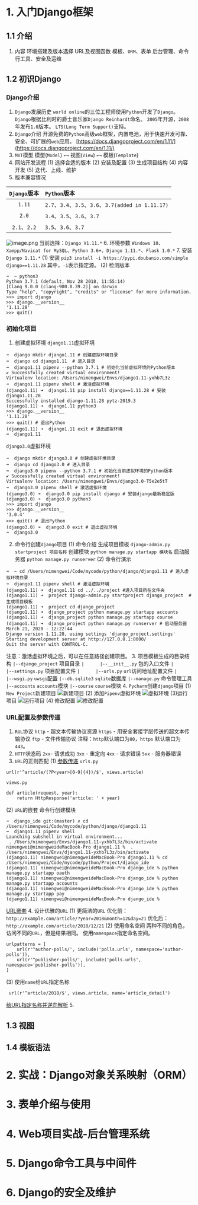 # 1. 入门Django框架
## 1.1 介绍
1. 内容
环境搭建及版本选择
URL及视图函数
模板、`ORM`、表单
后台管理、命令行工具、安全及运维
## 1.2 初识Django
### Django介绍
1. `Django`发展历史
`world online`的三位工程师使用`Python`开发了`Django`。
`Django`根据比利时的爵士音乐家`Django Reinhardt`命名。
`2005`年开源，`2008`年发布`1.0`版本。
`LTS(Long Term Support)`支持。
2. `Django`介绍
开源免费的`Python`高级`web`框架，内置电池，用于快速开发可靠、安全、可扩展的`web`应用。
[https://docs.djangoproject.com/en/1.11/](https://docs.djangoproject.com/en/1.11/)
3. `MVT`模型
模型(`Model`) `←→` 视图(`View`) `←→` 模板(`Template`)
4. 网站开发流程
(1) 选择合适的版本
(2) 安装及配置
(3) 生成项目结构
(4) 内容开发
(5) 迭代、上线、维护
5. 版本兼容情况

|`Django`版本 | `Python`版本 |
|:--:|:--|
| `1.11` | `2.7`、`3.4`、`3.5`、`3.6`、`3.7(added in 1.11.17)` |
| `2.0` | `3.4`、`3.5`、`3.6`、`3.7` |
| `2.1`、`2.2` | `3.5`、`3.6`、`3.7` |
![image.png](https://upload-images.jianshu.io/upload_images/4989175-19c49dcdc44bc371.png?imageMogr2/auto-orient/strip%7CimageView2/2/w/1240)
当前选择：`Django V1.11.*`
6. 环境参数
`Windows 10`、`Xampp/Navicat for MySQL`、`Python 3.6+`、`Django 1.11.*`、`Flask 1.0.*`
7. 安装`Django 1.11.*`
(1) 安装
`pip3 install -i https://pypi.doubanio.com/simple django==1.11.28`
其中，`-i`表示指定源。
(2) 检测版本
```
➜  ~ python3
Python 3.7.1 (default, Nov 28 2018, 11:55:14) 
[Clang 9.0.0 (clang-900.0.39.2)] on darwin
Type "help", "copyright", "credits" or "license" for more information.
>>> import django
>>> django.__version__
'1.11.28'
>>> quit()
```
### 初始化项目
1. 创建虚拟环境
`django1.11`虚拟环境
```
➜  django mkdir django1.11 # 创建虚拟环境目录
➜  django cd django1.11  # 进入目录
➜  django1.11 pipenv --python 3.7.1 # 初始化当前虚拟环境的Python版本
✔ Successfully created virtual environment!
Virtualenv location: /Users/nimengwei/Envs/django1.11-yxhb7L3z
➜  django1.11 pipenv shell # 激活虚拟环境
(django1.11) ➜  django1.11 pip install django==1.11.28 # 安装django1.11.28
Successfully installed django-1.11.28 pytz-2019.3
(django1.11) ➜  django1.11 python3 
>>> django.__version__
'1.11.28'
>>> quit() # 退出Python
(django1.11) ➜  django1.11 exit # 退出虚拟环境
➜  django1.11 
```
`django3.0`虚拟环境
```
➜  django mkdir django3.0 # 创建虚拟环境目录
➜  django cd django3.0 # 进入目录
➜  django3.0 pipenv --python 3.7.1 # 初始化当前虚拟环境的Python版本
✔ Successfully created virtual environment! 
Virtualenv location: /Users/nimengwei/Envs/django3.0-T5e2e5tT
➜  django3.0 pipenv shell # 激活虚拟环境
(django3.0) ➜  django3.0 pip install django # 安装django最新稳定版
(django3.0) ➜  django3.0 python3
>>> import django
>>> django.__version__
'3.0.4'
>>> quit() # 退出Python
(django3.0) ➜  django3.0 exit # 退出虚拟环境
➜  django3.0 
```
2. 命令行创建`django`项目
(1) 命令介绍
生成项目模板 `django-admin.py startproject 项目名称`
创建模块 `python manage.py startapp 模块名`
启动服务器 `python manage.py runserver`
(2) 命令行演示
```
➜  ~ cd /Users/nimengwei/Code/mycode/python/django/django1.11 # 进入虚拟环境目录
➜  django1.11 pipenv shell # 激活虚拟环境
(django1.11) ➜  django1.11 cd ../../project #进入项目所在文件夹
(django1.11) ➜  project django-admin.py startproject django_project  # 生成项目模板
(django1.11) ➜  project cd django_project
(django1.11) ➜  django_project python manage.py startapp accounts
(django1.11) ➜  django_project python manage.py startapp course
(django1.11) ➜  django_project python manage.py runserver # 启动服务器
March 21, 2020 - 12:22:44
Django version 1.11.28, using settings 'django_project.settings'
Starting development server at http://127.0.0.1:8000/
Quit the server with CONTROL-C.
```
注意：激活虚拟环境之后，可以在任意路径创建项目。
3. 项目模板生成的目录结构
`|--django_project`  项目目录
`|      |--__init__.py`  包的入口文件
`|      |--settings.py`  项目配置文件
`|      |--urls.py`        `url`访问地址配置文件
`|      |--wsgi.py`      `uwsgi`配置
`|--db.sqlite3`          `sqlite`数据库
`|--manage.py`        命令管理工具
`|--accounts`            `accounts`模块
`|--course`                `course`模块
4. `Pycharm`创建`django`项目
(1) `New Project`新建项目
![新建项目](https://upload-images.jianshu.io/upload_images/4989175-b16bbb6636df99e1.png?imageMogr2/auto-orient/strip%7CimageView2/2/w/1240)
(2) 添加`Pipenv`虚拟环境
![虚拟环境](https://upload-images.jianshu.io/upload_images/4989175-cf481a99da946a31.png?imageMogr2/auto-orient/strip%7CimageView2/2/w/1240)
(3)运行项目
![运行项目](https://upload-images.jianshu.io/upload_images/4989175-ef764e6ec4b2752c.png?imageMogr2/auto-orient/strip%7CimageView2/2/w/1240)
(4) 修改配置
![修改配置](https://upload-images.jianshu.io/upload_images/4989175-9129c44d291979c0.png?imageMogr2/auto-orient/strip%7CimageView2/2/w/1240)
### URL配置及参数传递
1. `RUL`协议
`http` - 超文本传输协议资源 
`https` - 用安全套接字层传送的超文本传输协议
`ftp` - 文件传输协议
注释：`http`默认端口为`80`，`https` 默认端口为`443`。
2. `HTTP`状态码
`2xx`- 请求成功
`3xx` - 重定向
`4xx` - 请求错误
`5xx` - 服务器错误
3. `URL`的正则匹配
(1) [参数传递](https://github.com/nmwei/django_ide/commit/647385ac331665619c8f02724932ba33eba25073)
`urls.py`
```
url(r'^article/(?P<year>[0-9]{4})/$', views.article)
```
`views.py`
```
def article(request, year):
    return HttpResponse('article: ' + year)
```
(2) `URL`的嵌套
命令行创建模块
```
➜  django_ide git:(master) ✗ cd /Users/nimengwei/Code/mycode/python/django/django1.11
➜  django1.11 pipenv shell
Launching subshell in virtual environment...
 . /Users/nimengwei/Envs/django1.11-yxhb7L3z/bin/activate                                                                                           
nimengwei@nimengweideMacBook-Pro django1.11 %  . /Users/nimengwei/Envs/django1.11-yxhb7L3z/bin/activate
(django1.11) nimengwei@nimengweideMacBook-Pro django1.11 % cd /Users/nimengwei/Code/mycode/python/Project/django_ide
(django1.11) nimengwei@nimengweideMacBook-Pro django_ide % python manage.py startapp oauth
(django1.11) nimengwei@nimengweideMacBook-Pro django_ide % python manage.py startapp accounts
(django1.11) nimengwei@nimengweideMacBook-Pro django_ide % python manage.py startapp pay     
(django1.11) nimengwei@nimengweideMacBook-Pro django_ide % 
```
[URL嵌套](https://github.com/nmwei/django_ide/commit/76e13a28a7e5c63fb934e1816f77dd6de5a74062)
4. 设计优雅的`URL`
(1) 更简洁的`URL`
优化前：`http://example.com/article/?year=2018&month=12&day=21`
优化后：`http://example.com/article/2018/12/21`
(2) 使用命名空间
两种不同的角色，访问不同的`URL`，但是结果相同。
使用`namespace`指定命名空间。
```
urlpatterns = [
    url(r'^author-polls/', include('polls.urls', namespace='author-polls')),
    url(r'^publisher-polls/', include('polls.urls', namespace='publisher-polls')),
]
```
(3) 使用`name`给`URL`指定名称
```
 url(r'^article/2018/$', views.article, name='article_detail')
```
[给URL指定名称并逆向解析](https://github.com/nmwei/django_ide/commit/9b470cc3b13b37c3c8808192d38c34d292c12086)
5. 
## 1.3 视图
## 1.4 模板语法
# 2. 实战：Django对象关系映射（ORM）
# 3. 表单介绍与使用
# 4. Web项目实战-后台管理系统
# 5. Django命令工具与中间件
# 6. Django的安全及维护
